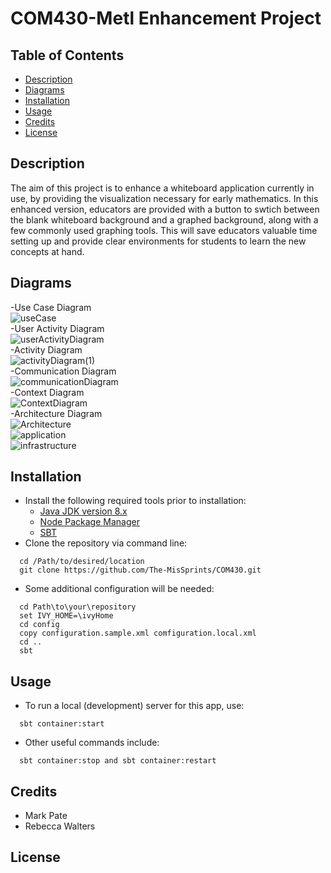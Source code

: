# COM430-Metl Enhancement Project

## Table of Contents
* [Description](#description)
* [Diagrams](#diagrams)
* [Installation](#installation)
* [Usage](#usage)
* [Credits](#credits)
* [License](#license)

## <a name="description"></a>Description
The aim of this project is to enhance a whiteboard application currently in use, by providing the visualization necessary for early mathematics. In this enhanced version, educators are provided with a button to swtich between the blank whiteboard background and a graphed background, along with a few commonly used graphing tools. This will save educators valuable time setting up and provide clear environments for students to learn the new concepts at hand. 

## <a name="diagrams"></a>Diagrams
-Use Case Diagram\
![useCase](https://user-images.githubusercontent.com/77589392/107673970-788d7d00-6c64-11eb-89d7-48b2730694fe.png)\
-User Activity Diagram\
![userActivityDiagram](https://user-images.githubusercontent.com/77589392/107674077-93f88800-6c64-11eb-9154-c95d855541f3.png)\
-Activity Diagram\
![activityDiagram(1)](https://user-images.githubusercontent.com/77589392/107674132-a4106780-6c64-11eb-8b5b-b462210b04a3.png)\
-Communication Diagram\
![communicationDiagram](https://user-images.githubusercontent.com/77589392/107674178-b1c5ed00-6c64-11eb-8488-ce718b982822.png)\
-Context Diagram\
![ContextDiagram](https://user-images.githubusercontent.com/77589392/107674210-bab6be80-6c64-11eb-8582-6f91c0f3dd6c.png)\
-Architecture Diagram\
![Architecture](https://user-images.githubusercontent.com/77589392/107674439-f782b580-6c64-11eb-95fc-7159e57eec4a.png)\
![application](https://user-images.githubusercontent.com/77589392/107674813-5f390080-6c65-11eb-8c62-c011f758beb8.png)\
![infrastructure](https://user-images.githubusercontent.com/77589392/107674854-6d871c80-6c65-11eb-9dbb-a4e9ba71a46b.png)

## <a name="installation"></a>Installation
* Install the following required tools prior to installation:
  * [Java JDK version 8.x](https://www.oracle.com/java/technologies/javase/javase-jdk8-downloads.html)
  * [Node Package Manager](https://www.npmjs.com/get-npm)
  * [SBT](https://www.scala-sbt.org/)
* Clone the repository via command line:
```
  cd /Path/to/desired/location
  git clone https://github.com/The-MisSprints/COM430.git
```
* Some additional configuration will be needed:
```
  cd Path\to\your\repository
  set IVY_HOME=\ivyHome
  cd config
  copy configuration.sample.xml comfiguration.local.xml
  cd .. 
  sbt
```

## <a name="usage"></a>Usage
* To run a local (development) server for this app, use:
```
  sbt container:start
```
* Other useful commands include:
```
  sbt container:stop and sbt container:restart
```

## <a name="credits"></a>Credits
* Mark Pate
* Rebecca Walters

## <a name="license"></a>License
